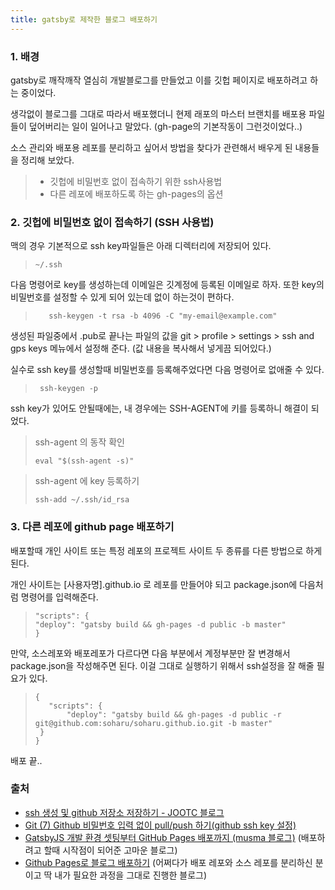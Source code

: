 ```yaml
---
title: gatsby로 제작한 블로그 배포하기 
---
```


### 1. 배경 

gatsby로 깨작깨작 열심히 개발블로그를 만들었고 
이를 깃헙 페이지로 배포하려고 하는 중이었다. 

생각없이 블로그를 그대로 따라서 배포했더니 
현제 래포의 마스터 브랜치를 배포용 파일들이 덮어버리는 일이 일어나고 말았다. 
(gh-page의 기본작동이 그런것이었다..)

소스 관리와 배포용 레포를 분리하고 싶어서 방법을 찾다가 관련해서 
배우게 된 내용들을 정리해 보았다. 

> - 깃헙에 비밀번호 없이 접속하기 위한 ssh사용법
> - 다른 레포에 배포하도록 하는 gh-pages의 옵션 


### 2. 깃헙에 비밀번호 없이 접속하기 (SSH 사용법)

맥의 경우 기본적으로 ssh key파일들은 아래 디렉터리에 저장되어 있다. 

> ```shell
> ~/.ssh
>```
  
다음 명령어로 key를 생성하는데 이메일은 깃계정에 등록된 이메일로 하자.
또한 key의 비밀번호를 설정할 수 있게 되어 있는데 없이 하는것이 편하다.  

> ```shell
>    ssh-keygen -t rsa -b 4096 -C "my-email@example.com"
>```   

생성된 파일중에서 .pub로 끝나는 파일의 값을 git > profile > settings > ssh and gps keys 메뉴에서 설정해 준다. 
(값 내용을 복사해서 넣게끔 되어있다.)
 

실수로 ssh key를 생성할때 비밀번호를 등록해주었다면 다음 명령어로 없애줄 수 있다.
> ```shell
>  ssh-keygen -p
> ```

ssh key가 있어도 안될때에는, 
내 경우에는 SSH-AGENT에 키를 등록하니 해결이 되었다. 
  
> ssh-agent 의 동작 확인
> ```shell
> eval "$(ssh-agent -s)"
> ```

>  ssh-agent 에 key 등록하기 
> ```shell
> ssh-add ~/.ssh/id_rsa
> ```
 
### 3. 다른 레포에 github page 배포하기 

배포할때 개인 사이트 또는 특정 레포의 프로젝트 사이트 두 종류를 다른 방법으로 하게 된다. 

개인 사이트는 [사용자명].github.io 로 레포를 만들어야 되고 package.json에 다음처럼 명령어를 입력해준다. 

> ```shell
>"scripts": { 
> "deploy": "gatsby build && gh-pages -d public -b master"
>}
> ```

만약, 소스레포와 배포레포가 다르다면 다음 부분에서 계정부분만 잘 변경해서 
package.json을 작성해주면 된다. 이걸 그대로 실행하기 위해서 ssh설정을 잘 해줄 필요가 있다. 

> ```shell
>{
>    "scripts": {
>        "deploy": "gatsby build && gh-pages -d public -r git@github.com:soharu/soharu.github.io.git -b master"
>  }
>}
> ```

배포 끝..

### 출처

- [ssh 생성 및 github 저장소 저장하기 - JOOTC 블로그 ](https://jootc.com/p/201905122827)
- [Git (7) Github 비밀번호 입력 없이 pull/push 하기(github ssh key 설정)](https://goddaehee.tistory.com/254)
- [GatsbyJS 개발 환경 셋팅부터 GitHub Pages 배포까지 (musma 블로그)](https://musma.github.io/2019/08/09/gatsby-js.html)
(배포하려고 할때 시작점이 되어준 고마운 블로그)
- [Github Pages로 블로그 배포하기](https://soharu.github.io/posts/2019-09-18-Deploying-to-GitHub-Pages/)
(어쩌다가 배포 레포와 소스 레포를 분리하신 분이고 딱 내가 필요한 과정을 그대로 진행한 블로그)
